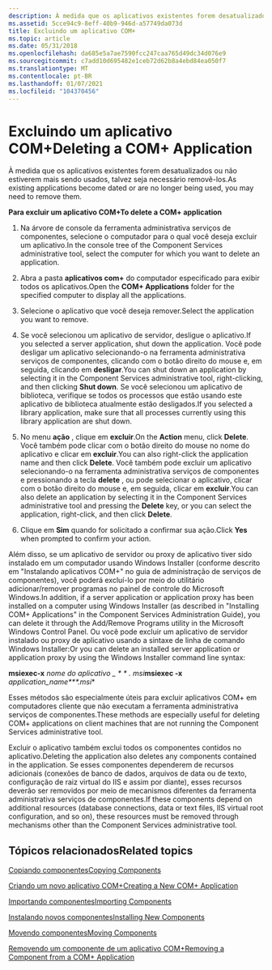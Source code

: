 ```yaml
---
description: À medida que os aplicativos existentes forem desatualizados ou não estiverem mais sendo usados, talvez seja necessário removê-los.
ms.assetid: 5cce94c9-8eff-40b9-946d-a57749da073d
title: Excluindo um aplicativo COM+
ms.topic: article
ms.date: 05/31/2018
ms.openlocfilehash: da685e5a7ae7590fcc247caa765d49dc34d076e9
ms.sourcegitcommit: c7add10d695482e1ceb72d62b8a4ebd84ea050f7
ms.translationtype: MT
ms.contentlocale: pt-BR
ms.lasthandoff: 01/07/2021
ms.locfileid: "104370456"
---
```

# <a name="deleting-a-com-application"></a><span data-ttu-id="a171c-103">Excluindo um aplicativo COM+</span><span class="sxs-lookup"><span data-stu-id="a171c-103">Deleting a COM+ Application</span></span>

<span data-ttu-id="a171c-104">À medida que os aplicativos existentes forem desatualizados ou não estiverem mais sendo usados, talvez seja necessário removê-los.</span><span class="sxs-lookup"><span data-stu-id="a171c-104">As existing applications become dated or are no longer being used, you may need to remove them.</span></span>

<span data-ttu-id="a171c-105">**Para excluir um aplicativo COM+**</span><span class="sxs-lookup"><span data-stu-id="a171c-105">**To delete a COM+ application**</span></span>

1.  <span data-ttu-id="a171c-106">Na árvore de console da ferramenta administrativa serviços de componentes, selecione o computador para o qual você deseja excluir um aplicativo.</span><span class="sxs-lookup"><span data-stu-id="a171c-106">In the console tree of the Component Services administrative tool, select the computer for which you want to delete an application.</span></span>

2.  <span data-ttu-id="a171c-107">Abra a pasta **aplicativos com+** do computador especificado para exibir todos os aplicativos.</span><span class="sxs-lookup"><span data-stu-id="a171c-107">Open the **COM+ Applications** folder for the specified computer to display all the applications.</span></span>

3.  <span data-ttu-id="a171c-108">Selecione o aplicativo que você deseja remover.</span><span class="sxs-lookup"><span data-stu-id="a171c-108">Select the application you want to remove.</span></span>

4.  <span data-ttu-id="a171c-109">Se você selecionou um aplicativo de servidor, desligue o aplicativo.</span><span class="sxs-lookup"><span data-stu-id="a171c-109">If you selected a server application, shut down the application.</span></span> <span data-ttu-id="a171c-110">Você pode desligar um aplicativo selecionando-o na ferramenta administrativa serviços de componentes, clicando com o botão direito do mouse e, em seguida, clicando em **desligar**.</span><span class="sxs-lookup"><span data-stu-id="a171c-110">You can shut down an application by selecting it in the Component Services administrative tool, right-clicking, and then clicking **Shut down**.</span></span> <span data-ttu-id="a171c-111">Se você selecionou um aplicativo de biblioteca, verifique se todos os processos que estão usando este aplicativo de biblioteca atualmente estão desligados.</span><span class="sxs-lookup"><span data-stu-id="a171c-111">If you selected a library application, make sure that all processes currently using this library application are shut down.</span></span>

5.  <span data-ttu-id="a171c-112">No menu **ação** , clique em **excluir**.</span><span class="sxs-lookup"><span data-stu-id="a171c-112">On the **Action** menu, click **Delete**.</span></span> <span data-ttu-id="a171c-113">Você também pode clicar com o botão direito do mouse no nome do aplicativo e clicar em **excluir**.</span><span class="sxs-lookup"><span data-stu-id="a171c-113">You can also right-click the application name and then click **Delete**.</span></span> <span data-ttu-id="a171c-114">Você também pode excluir um aplicativo selecionando-o na ferramenta administrativa serviços de componentes e pressionando a tecla **delete** , ou pode selecionar o aplicativo, clicar com o botão direito do mouse e, em seguida, clicar em **excluir**.</span><span class="sxs-lookup"><span data-stu-id="a171c-114">You can also delete an application by selecting it in the Component Services administrative tool and pressing the **Delete** key, or you can select the application, right-click, and then click **Delete**.</span></span>

6.  <span data-ttu-id="a171c-115">Clique em **Sim** quando for solicitado a confirmar sua ação.</span><span class="sxs-lookup"><span data-stu-id="a171c-115">Click **Yes** when prompted to confirm your action.</span></span>

<span data-ttu-id="a171c-116">Além disso, se um aplicativo de servidor ou proxy de aplicativo tiver sido instalado em um computador usando Windows Installer (conforme descrito em "Instalando aplicativos COM+" no guia de administração de serviços de componentes), você poderá excluí-lo por meio do utilitário adicionar/remover programas no painel de controle do Microsoft Windows.</span><span class="sxs-lookup"><span data-stu-id="a171c-116">In addition, if a server application or application proxy has been installed on a computer using Windows Installer (as described in "Installing COM+ Applications" in the Component Services Administration Guide), you can delete it through the Add/Remove Programs utility in the Microsoft Windows Control Panel.</span></span> <span data-ttu-id="a171c-117">Ou você pode excluir um aplicativo de servidor instalado ou proxy de aplicativo usando a sintaxe de linha de comando Windows Installer:</span><span class="sxs-lookup"><span data-stu-id="a171c-117">Or you can delete an installed server application or application proxy by using the Windows Installer command line syntax:</span></span>

<span data-ttu-id="a171c-118">**msiexec-x** *nome do aplicativo \_ \* \* *. msi**</span><span class="sxs-lookup"><span data-stu-id="a171c-118">**msiexec -x** *application\_name\*\*\*.msi*\*</span></span>

<span data-ttu-id="a171c-119">Esses métodos são especialmente úteis para excluir aplicativos COM+ em computadores cliente que não executam a ferramenta administrativa serviços de componentes.</span><span class="sxs-lookup"><span data-stu-id="a171c-119">These methods are especially useful for deleting COM+ applications on client machines that are not running the Component Services administrative tool.</span></span>

<span data-ttu-id="a171c-120">Excluir o aplicativo também exclui todos os componentes contidos no aplicativo.</span><span class="sxs-lookup"><span data-stu-id="a171c-120">Deleting the application also deletes any components contained in the application.</span></span> <span data-ttu-id="a171c-121">Se esses componentes dependerem de recursos adicionais (conexões de banco de dados, arquivos de data ou de texto, configuração de raiz virtual do IIS e assim por diante), esses recursos deverão ser removidos por meio de mecanismos diferentes da ferramenta administrativa serviços de componentes.</span><span class="sxs-lookup"><span data-stu-id="a171c-121">If these components depend on additional resources (database connections, data or text files, IIS virtual root configuration, and so on), these resources must be removed through mechanisms other than the Component Services administrative tool.</span></span>

## <a name="related-topics"></a><span data-ttu-id="a171c-122">Tópicos relacionados</span><span class="sxs-lookup"><span data-stu-id="a171c-122">Related topics</span></span>

<dl> <dt>

[<span data-ttu-id="a171c-123">Copiando componentes</span><span class="sxs-lookup"><span data-stu-id="a171c-123">Copying Components</span></span>](copying-components.md)
</dt> <dt>

[<span data-ttu-id="a171c-124">Criando um novo aplicativo COM+</span><span class="sxs-lookup"><span data-stu-id="a171c-124">Creating a New COM+ Application</span></span>](creating-a-new-com--application.md)
</dt> <dt>

[<span data-ttu-id="a171c-125">Importando componentes</span><span class="sxs-lookup"><span data-stu-id="a171c-125">Importing Components</span></span>](importing-components.md)
</dt> <dt>

[<span data-ttu-id="a171c-126">Instalando novos componentes</span><span class="sxs-lookup"><span data-stu-id="a171c-126">Installing New Components</span></span>](installing-new-components.md)
</dt> <dt>

[<span data-ttu-id="a171c-127">Movendo componentes</span><span class="sxs-lookup"><span data-stu-id="a171c-127">Moving Components</span></span>](moving-components.md)
</dt> <dt>

[<span data-ttu-id="a171c-128">Removendo um componente de um aplicativo COM+</span><span class="sxs-lookup"><span data-stu-id="a171c-128">Removing a Component from a COM+ Application</span></span>](removing-a-component-from-a-com--application.md)
</dt> </dl>

 

 



